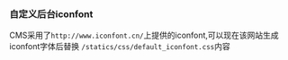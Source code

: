 ### 自定义后台iconfont

CMS采用了`http://www.iconfont.cn/`上提供的iconfont,可以现在该网站生成iconfont字体后替换
`/statics/css/default_iconfont.css`内容